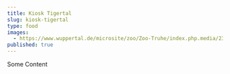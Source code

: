 ```yaml
---
title: Kiosk Tigertal
slug: kiosk-tigertal
type: food
images:
  - https://www.wuppertal.de/microsite/zoo/Zoo-Truhe/index.php.media/239368/Kiosk_Tigertal_2013-04-03__13_.jpg.scaled/a6ea47cb402b516d3daf23ce084d2e15.jpg
published: true
---
```

Some Content
